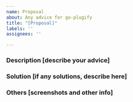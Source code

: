 ```yaml
---
name: Proposal
about: Any advice for go-plugify
title: "[Proposal]"
labels: ''
assignees: ''

---
```


### Description [describe your advice]

### Solution [if any solutions, describe here]

### Others [screenshots and other info]
